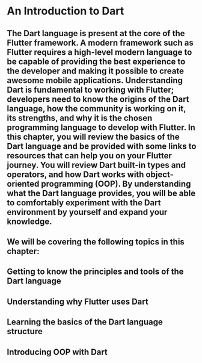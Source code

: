 # An Introduction to Dart

## The Dart language is present at the core of the Flutter framework. A modern framework such as Flutter requires a high-level modern language to be capable of providing the best experience to the developer and making it possible to create awesome mobile applications. Understanding Dart is fundamental to working with Flutter; developers need to know the origins of the Dart language, how the community is working on it, its strengths, and why it is the chosen programming language to develop with Flutter. In this chapter, you will review the basics of the Dart language and be provided with some links to resources that can help you on your Flutter journey. You will review Dart built-in types and operators, and how Dart works with object-oriented programming (OOP). By understanding what the Dart language provides, you will be able to comfortably experiment with the Dart environment by yourself and expand your knowledge.

## We will be covering the following topics in this chapter:

## Getting to know the principles and tools of the Dart language

## Understanding why Flutter uses Dart

## Learning the basics of the Dart language structure

## Introducing OOP with Dart